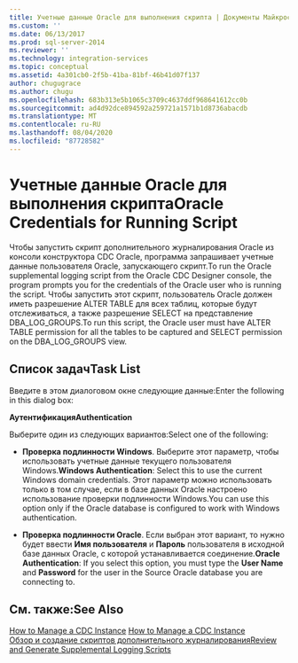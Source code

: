 ```yaml
---
title: Учетные данные Oracle для выполнения скрипта | Документы Майкрософт
ms.custom: ''
ms.date: 06/13/2017
ms.prod: sql-server-2014
ms.reviewer: ''
ms.technology: integration-services
ms.topic: conceptual
ms.assetid: 4a301cb0-2f5b-41ba-81bf-46b41d07f137
author: chugugrace
ms.author: chugu
ms.openlocfilehash: 683b313e5b1065c3709c4637ddf968641612cc0b
ms.sourcegitcommit: ad4d92dce894592a259721a1571b1d8736abacdb
ms.translationtype: MT
ms.contentlocale: ru-RU
ms.lasthandoff: 08/04/2020
ms.locfileid: "87728582"
---
```

# <a name="oracle-credentials-for-running-script"></a><span data-ttu-id="58862-102">Учетные данные Oracle для выполнения скрипта</span><span class="sxs-lookup"><span data-stu-id="58862-102">Oracle Credentials for Running Script</span></span>
  <span data-ttu-id="58862-103">Чтобы запустить скрипт дополнительного журналирования Oracle из консоли конструктора CDC Oracle, программа запрашивает учетные данные пользователя Oracle, запускающего скрипт.</span><span class="sxs-lookup"><span data-stu-id="58862-103">To run the Oracle supplemental logging script from the Oracle CDC Designer console, the program prompts you for the credentials of the Oracle user who is running the script.</span></span> <span data-ttu-id="58862-104">Чтобы запустить этот скрипт, пользователь Oracle должен иметь разрешение ALTER TABLE для всех таблиц, которые будут отслеживаться, а также разрешение SELECT на представление DBA_LOG_GROUPS.</span><span class="sxs-lookup"><span data-stu-id="58862-104">To run this script, the Oracle user must have ALTER TABLE permission for all the tables to be captured and SELECT permission on the DBA_LOG_GROUPS view.</span></span>  
  
## <a name="task-list"></a><span data-ttu-id="58862-105">Список задач</span><span class="sxs-lookup"><span data-stu-id="58862-105">Task List</span></span>  
 <span data-ttu-id="58862-106">Введите в этом диалоговом окне следующие данные:</span><span class="sxs-lookup"><span data-stu-id="58862-106">Enter the following in this dialog box:</span></span>  
  
 <span data-ttu-id="58862-107">**Аутентификация**</span><span class="sxs-lookup"><span data-stu-id="58862-107">**Authentication**</span></span>  
  
 <span data-ttu-id="58862-108">Выберите один из следующих вариантов:</span><span class="sxs-lookup"><span data-stu-id="58862-108">Select one of the following:</span></span>  
  
-   <span data-ttu-id="58862-109">**Проверка подлинности Windows**. Выберите этот параметр, чтобы использовать учетные данные текущего пользователя Windows.</span><span class="sxs-lookup"><span data-stu-id="58862-109">**Windows Authentication**: Select this to use the current Windows domain credentials.</span></span> <span data-ttu-id="58862-110">Этот параметр можно использовать только в том случае, если в базе данных Oracle настроено использование проверки подлинности Windows.</span><span class="sxs-lookup"><span data-stu-id="58862-110">You can use this option only if the Oracle database is configured to work with Windows authentication.</span></span>  
  
-   <span data-ttu-id="58862-111">**Проверка подлинности Oracle**. Если выбран этот вариант, то нужно будет ввести **Имя пользователя** и **Пароль** пользователя в исходной базе данных Oracle, с которой устанавливается соединение.</span><span class="sxs-lookup"><span data-stu-id="58862-111">**Oracle Authentication**: If you select this option, you must type the **User Name** and **Password** for the user in the Source Oracle database you are connecting to.</span></span>  
  
## <a name="see-also"></a><span data-ttu-id="58862-112">См. также:</span><span class="sxs-lookup"><span data-stu-id="58862-112">See Also</span></span>  
 <span data-ttu-id="58862-113">[How to Manage a CDC Instance](manage-a-cdc-instance.md) </span><span class="sxs-lookup"><span data-stu-id="58862-113">[How to Manage a CDC Instance](manage-a-cdc-instance.md) </span></span>  
 [<span data-ttu-id="58862-114">Обзор и создание скриптов дополнительного журналирования</span><span class="sxs-lookup"><span data-stu-id="58862-114">Review and Generate Supplemental Logging Scripts</span></span>](review-and-generate-supplemental-logging-scripts.md)  
  
  
